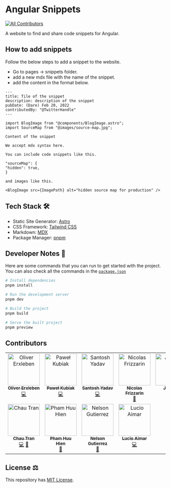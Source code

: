 # Angular Snippets

<!-- ALL-CONTRIBUTORS-BADGE:START - Do not remove or modify this section -->
[![All Contributors](https://img.shields.io/badge/all_contributors-11-orange.svg?style=flat-square)](#contributors-)
<!-- ALL-CONTRIBUTORS-BADGE:END -->

A website to find and share code snippets for Angular.

## How to add snippets

Follow the below steps to add a snippet to the website.

- Go to pages -> snippets folder.
- add a new mdx file with the name of the snippet.
- add the content in the format below.

```mdx
---
title: Tile of the snippet
description: description of the snippet
pubDate: (Dare) Feb 20, 2022
contributedBy: "@TwitterHandle"
---

import BlogImage from "@components/BlogImage.astro";
import SourceMap from "@images/source-map.jpg";

Content of the snippet

We accept mdx syntax here.

You can include code snippets like this.

"sourceMap": {
"hidden": true,
}

and images like this.

<BlogImage src={ImagePath} alt="hidden source map for production" />
```

## Tech Stack 🛠️

- Static Site Generator: [Astro](https://astro.build/)
- CSS Framework: [Tailwind CSS](https://tailwindcss.com/)
- Markdown: [MDX](https://mdxjs.com/)
- Package Manager: [pnpm](https://pnpm.io/)

## Developer Notes 📝

Here are some commands that you can run to get started with the project. You can also check all the commands in the [`package.json`](https://github.com/lancerossdev/basicblog/blob/main/package.json)

```bash
# Install dependencies
pnpm install

# Run the development server
pnpm dev

# Build the project
pnpm build

# Serve the built project
pnpm preview
```

## Contributors

<!-- ALL-CONTRIBUTORS-LIST:START - Do not remove or modify this section -->
<!-- prettier-ignore-start -->
<!-- markdownlint-disable -->
<table>
  <tbody>
    <tr>
      <td align="center" valign="top" width="14.28%"><a href="https://github.com/olierxleben"><img src="https://avatars.githubusercontent.com/u/1403225?v=4?s=100" width="100px;" alt="Oliver Erxleben"/><br /><sub><b>Oliver Erxleben</b></sub></a><br /><a href="https://github.com/santoshyadavdev/angular-snippets/commits?author=olierxleben" title="Code">💻</a></td>
      <td align="center" valign="top" width="14.28%"><a href="https://github.com/9kubczas4"><img src="https://avatars.githubusercontent.com/u/43759569?v=4?s=100" width="100px;" alt="Paweł Kubiak"/><br /><sub><b>Paweł Kubiak</b></sub></a><br /><a href="https://github.com/santoshyadavdev/angular-snippets/commits?author=9kubczas4" title="Code">💻</a></td>
      <td align="center" valign="top" width="14.28%"><a href="https://github.com/santoshyadavdev"><img src="https://avatars.githubusercontent.com/u/11923975?v=4?s=100" width="100px;" alt="Santosh Yadav"/><br /><sub><b>Santosh Yadav</b></sub></a><br /><a href="https://github.com/santoshyadavdev/angular-snippets/commits?author=SantoshYadavDev" title="Code">💻</a></td>
      <td align="center" valign="top" width="14.28%"><a href="https://github.com/Nicoss54"><img src="https://avatars.githubusercontent.com/u/24563545?v=4?s=100" width="100px;" alt="Nicolas Frizzarin"/><br /><sub><b>Nicolas Frizzarin</b></sub></a><br /><a href="https://github.com/santoshyadavdev/angular-snippets/commits?author=Nicoss54" title="Documentation">📖</a></td>
      <td align="center" valign="top" width="14.28%"><a href="http://trellis.org"><img src="https://avatars.githubusercontent.com/u/9469090?v=4?s=100" width="100px;" alt="Jay Bell"/><br /><sub><b>Jay Bell</b></sub></a><br /><a href="https://github.com/santoshyadavdev/angular-snippets/commits?author=yharaskrik" title="Documentation">📖</a></td>
      <td align="center" valign="top" width="14.28%"><a href="https://github.com/wasylb"><img src="https://avatars.githubusercontent.com/u/43531815?v=4?s=100" width="100px;" alt="Bartosz Wasilew"/><br /><sub><b>Bartosz Wasilew</b></sub></a><br /><a href="https://github.com/santoshyadavdev/angular-snippets/commits?author=wasylb" title="Documentation">📖</a></td>
      <td align="center" valign="top" width="14.28%"><a href="https://goetzrobin.github.io"><img src="https://avatars.githubusercontent.com/u/35136007?v=4?s=100" width="100px;" alt="Robin Goetz"/><br /><sub><b>Robin Goetz</b></sub></a><br /><a href="https://github.com/santoshyadavdev/angular-snippets/commits?author=goetzrobin" title="Code">💻</a></td>
    </tr>
    <tr>
      <td align="center" valign="top" width="14.28%"><a href="https://nartc.me"><img src="https://avatars.githubusercontent.com/u/25516557?v=4?s=100" width="100px;" alt="Chau Tran"/><br /><sub><b>Chau Tran</b></sub></a><br /><a href="https://github.com/santoshyadavdev/angular-snippets/commits?author=nartc" title="Code">💻</a> <a href="https://github.com/santoshyadavdev/angular-snippets/commits?author=nartc" title="Documentation">📖</a></td>
      <td align="center" valign="top" width="14.28%"><a href="https://blog.hien.page"><img src="https://avatars.githubusercontent.com/u/8808535?v=4?s=100" width="100px;" alt="Pham Huu Hien"/><br /><sub><b>Pham Huu Hien</b></sub></a><br /><a href="https://github.com/santoshyadavdev/angular-snippets/commits?author=phhien203" title="Documentation">📖</a></td>
      <td align="center" valign="top" width="14.28%"><a href="https://nelsonguti.dev/"><img src="https://avatars.githubusercontent.com/u/62297014?v=4?s=100" width="100px;" alt="Nelson Gutierrez"/><br /><sub><b>Nelson Gutierrez</b></sub></a><br /><a href="https://github.com/santoshyadavdev/angular-snippets/commits?author=nelsongutidev" title="Documentation">📖</a></td>
      <td align="center" valign="top" width="14.28%"><a href="https://github.com/lucioaimar"><img src="https://avatars.githubusercontent.com/u/64326713?v=4?s=100" width="100px;" alt="Lucio Aimar"/><br /><sub><b>Lucio Aimar</b></sub></a><br /> <a href="https://github.com/santoshyadavdev/angular-snippets/commits?author=lucioaimar" title="Code">💻</a></td>
    </tr>
  </tbody>
</table>

<!-- markdownlint-restore -->
<!-- prettier-ignore-end -->

<!-- ALL-CONTRIBUTORS-LIST:END -->
<!-- prettier-ignore-start -->
<!-- markdownlint-disable -->

<!-- markdownlint-restore -->
<!-- prettier-ignore-end -->

<!-- ALL-CONTRIBUTORS-LIST:END -->

## License ⚖️

This repository has [MIT License](https://github.com/santoshyadavdev/angular-snipptes/blob/main/license).
